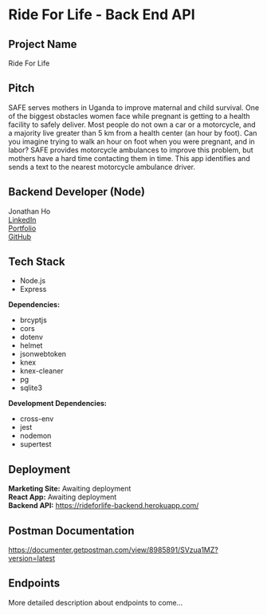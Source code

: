 # Ride For Life - Back End API

## Project Name

Ride For Life

## Pitch

SAFE serves mothers in Uganda to improve maternal and child survival. One of the biggest obstacles women face while pregnant is getting to a health facility to safely deliver. Most people do not own a car or a motorcycle, and a majority live greater than 5 km from a health center (an hour by foot). Can you imagine trying to walk an hour on foot when you were pregnant, and in labor? SAFE provides motorcycle ambulances to improve this problem, but mothers have a hard time contacting them in time. This app identifies and sends a text to the nearest motorcycle ambulance driver.

## Backend Developer (Node)

Jonathan Ho  
[LinkedIn](https://www.linkedin.com/in/jonathan-y-ho/ 'LinkedIn')  
[Portfolio](https://jonathan-ho.dev 'jonathan-ho.dev')  
[GitHub](https://github.com/Jonathan-YungHsin-Ho 'Jonathan-YungHsin-Ho')

## Tech Stack

- Node.js
- Express

**Dependencies:**

- brcyptjs
- cors
- dotenv
- helmet
- jsonwebtoken
- knex
- knex-cleaner
- pg
- sqlite3

**Development Dependencies:**

- cross-env
- jest
- nodemon
- supertest

## Deployment

**Marketing Site:** Awaiting deployment  
**React App:** Awaiting deployment  
**Backend API:** https://rideforlife-backend.herokuapp.com/

## Postman Documentation

https://documenter.getpostman.com/view/8985891/SVzua1MZ?version=latest

## Endpoints

More detailed description about endpoints to come...
